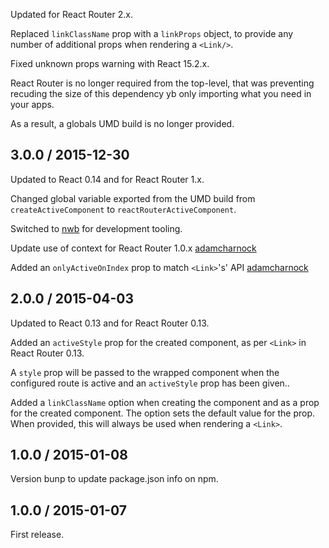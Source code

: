Updated for React Router 2.x.

Replaced `linkClassName` prop with a `linkProps` object, to provide any number of additional props when rendering a `<Link/>`.

Fixed unknown props warning with React 15.2.x.

React Router is no longer required from the top-level, that was preventing recuding the size of this dependency yb only importing what you need in your apps.

As a result, a globals UMD build is no longer provided.

## 3.0.0 / 2015-12-30

Updated to React 0.14 and for React Router 1.x.

Changed global variable exported from the UMD build from `createActiveComponent` to `reactRouterActiveComponent`.

Switched to [nwb](https://github.com/insin/nwb) for development tooling.

Update use of context for React Router 1.0.x [adamcharnock][adamcharnock]

Added an `onlyActiveOnIndex` prop to match `<Link>`'s' API [adamcharnock][adamcharnock]

## 2.0.0 / 2015-04-03

Updated to React 0.13 and for React Router 0.13.

Added an `activeStyle` prop for the created component, as per `<Link>` in React Router 0.13.

A `style` prop will be passed to the wrapped component when the configured route is active and an `activeStyle` prop has been given..

Added a `linkClassName` option when creating the component and as a prop for the created component. The option sets the default value for the prop. When provided, this will always be used when rendering a `<Link>`.

## 1.0.0 / 2015-01-08

Version bunp to update package.json info on npm.

## 1.0.0 / 2015-01-07

First release.

[adamcharnock]: https://github.com/adamcharnock
